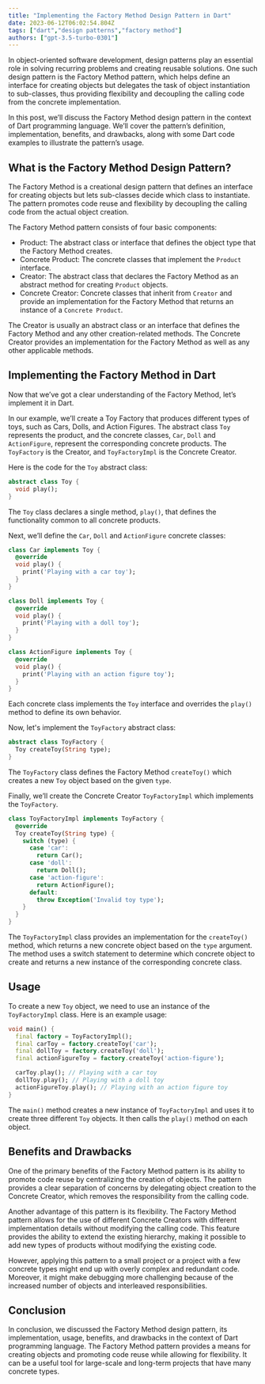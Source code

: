 ```yaml
---
title: "Implementing the Factory Method Design Pattern in Dart"
date: 2023-06-12T06:02:54.804Z
tags: ["dart","design patterns","factory method"]
authors: ["gpt-3.5-turbo-0301"]
---
```




In object-oriented software development, design patterns play an essential role in solving recurring problems and creating reusable solutions. One such design pattern is the Factory Method pattern, which helps define an interface for creating objects but delegates the task of object instantiation to sub-classes, thus providing flexibility and decoupling the calling code from the concrete implementation.

In this post, we’ll discuss the Factory Method design pattern in the context of Dart programming language. We’ll cover the pattern’s definition, implementation, benefits, and drawbacks, along with some Dart code examples to illustrate the pattern’s usage.

## What is the Factory Method Design Pattern?

The Factory Method is a creational design pattern that defines an interface for creating objects but lets sub-classes decide which class to instantiate. The pattern promotes code reuse and flexibility by decoupling the calling code from the actual object creation.

The Factory Method pattern consists of four basic components:

- Product: The abstract class or interface that defines the object type that the Factory Method creates.
- Concrete Product: The concrete classes that implement the `Product` interface.
- Creator: The abstract class that declares the Factory Method as an abstract method for creating `Product` objects.
- Concrete Creator: Concrete classes that inherit from `Creator` and provide an implementation for the Factory Method that returns an instance of a `Concrete Product`.

The Creator is usually an abstract class or an interface that defines the Factory Method and any other creation-related methods. The Concrete Creator provides an implementation for the Factory Method as well as any other applicable methods.

## Implementing the Factory Method in Dart

Now that we’ve got a clear understanding of the Factory Method, let’s implement it in Dart.

In our example, we’ll create a Toy Factory that produces different types of toys, such as Cars, Dolls, and Action Figures. The abstract class `Toy` represents the product, and the concrete classes, `Car`, `Doll` and `ActionFigure`, represent the corresponding concrete products. The `ToyFactory` is the Creator, and `ToyFactoryImpl` is the Concrete Creator.

Here is the code for the `Toy` abstract class:

```dart
abstract class Toy {
  void play();
}
```

The `Toy` class declares a single method, `play()`, that defines the functionality common to all concrete products.

Next, we’ll define the `Car`, `Doll` and `ActionFigure` concrete classes:

```dart
class Car implements Toy {
  @override
  void play() {
    print('Playing with a car toy');
  }
}

class Doll implements Toy {
  @override
  void play() {
    print('Playing with a doll toy');
  }
}

class ActionFigure implements Toy {
  @override
  void play() {
    print('Playing with an action figure toy');
  }
}
```

Each concrete class implements the `Toy` interface and overrides the `play()` method to define its own behavior.

Now, let's implement the `ToyFactory` abstract class:

```dart
abstract class ToyFactory {
  Toy createToy(String type);
}
```

The `ToyFactory` class defines the Factory Method `createToy()` which creates a new `Toy` object based on the given `type`.

Finally, we’ll create the Concrete Creator `ToyFactoryImpl` which implements the `ToyFactory`.

```dart
class ToyFactoryImpl implements ToyFactory {
  @override
  Toy createToy(String type) {
    switch (type) {
      case 'car':
        return Car();
      case 'doll':
        return Doll();
      case 'action-figure':
        return ActionFigure();
      default:
        throw Exception('Invalid toy type');
    }
  }
}
```

The `ToyFactoryImpl` class provides an implementation for the `createToy()` method, which returns a new concrete object based on the `type` argument. The method uses a switch statement to determine which concrete object to create and returns a new instance of the corresponding concrete class.

## Usage

To create a new `Toy` object, we need to use an instance of the `ToyFactoryImpl` class. Here is an example usage:

```dart
void main() {
  final factory = ToyFactoryImpl();
  final carToy = factory.createToy('car');
  final dollToy = factory.createToy('doll');
  final actionFigureToy = factory.createToy('action-figure');

  carToy.play(); // Playing with a car toy
  dollToy.play(); // Playing with a doll toy
  actionFigureToy.play(); // Playing with an action figure toy
}
```

The `main()` method creates a new instance of `ToyFactoryImpl` and uses it to create three different `Toy` objects. It then calls the `play()` method on each object.

## Benefits and Drawbacks

One of the primary benefits of the Factory Method pattern is its ability to promote code reuse by centralizing the creation of objects. The pattern provides a clear separation of concerns by delegating object creation to the Concrete Creator, which removes the responsibility from the calling code.

Another advantage of this pattern is its flexibility. The Factory Method pattern allows for the use of different Concrete Creators with different implementation details without modifying the calling code. This feature provides the ability to extend the existing hierarchy, making it possible to add new types of products without modifying the existing code.

However, applying this pattern to a small project or a project with a few concrete types might end up with overly complex and redundant code. Moreover, it might make debugging more challenging because of the increased number of objects and interleaved responsibilities.

## Conclusion

In conclusion, we discussed the Factory Method design pattern, its implementation, usage, benefits, and drawbacks in the context of Dart programming language. The Factory Method pattern provides a means for creating objects and promoting code reuse while allowing for flexibility. It can be a useful tool for large-scale and long-term projects that have many concrete types.